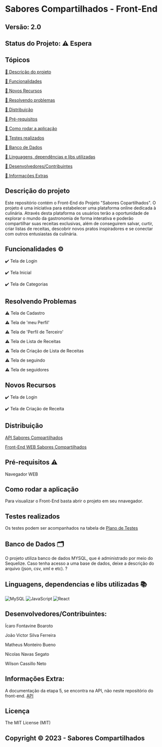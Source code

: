 # Sabores Compartilhados - Front-End
## Versão: 2.0
## Status do Projeto: ⚠️ Espera 

## Tópicos
[🔹 Descrição do projeto](#descricao)

[🔹 Funcionalidades](#funcionalidades)

[🔹 Novos Recursos](#novosRecursos)

[🔹 Resolvendo problemas](#problemas)

[🔹 Distribuição](#distribuicao)

[🔹 Pré-requisitos](#preRequisitos)

[🔹 Como rodar a aplicação](#comoRodar)

[🔹 Testes realizados](#testes)

[🔹 Banco de Dados](#bancoDados)

[🔹 Linguagens, dependências e libs utilizadas](#linguagens)

[🔹 Desenvolvedores/Contribuintes](#devs)

[🔹 Informações Extras](#extra)

## <a name="descricao"></a> Descrição do projeto
Este repositório contém o Front-End do Projeto "Sabores Copartilhados". O projeto é uma iniciativa para estabelecer uma plataforma online dedicada à culinária. Através desta plataforma os usuários terão a oportunidade de explorar o mundo da gastronomia de forma interativa e poderão compartilhar suas receitas exclusivas, além de conseguirem salvar, curtir, criar listas de receitas, descobrir novos pratos inspiradores e se conectar com outros entusiastas da culinária. 

## <a name="funcionalidades"></a> Funcionalidades ⚙️
✔️ Tela de Login

✔️ Tela Inicial

✔️ Tela de Categorias

## <a name="problemas"></a> Resolvendo Problemas
⚠️ Tela de Cadastro

⚠️ Tela de 'meu Perfil'

⚠️ Tela de 'Perfil de Terceiro'

⚠️ Tela de Lista de Receitas

⚠️ Tela de Criação de Lista de Receitas

⚠️ Tela de seguindo 

⚠️ Tela de seguidores

## <a name="novosRecursos"></a> Novos Recursos 
✔️ Tela de Login

✔️ Tela de Criação de Receita


## <a name="distribuicao"></a> Distribuição
[API Sabores Compartilhados](https://github.com/MatthMiller/sabores-api)

[Front-End WEB Sabores Compartilhados](https://github.com/MatthMiller/sabores-compartilhados)

## <a name="preRequisitos"></a> Pré-requisitos ⚠️
Navegador WEB    

## <a name="comoRodar"></a> Como rodar a aplicação 
Para visualizar o Front-End basta abrir o projeto em seu nnavegador.

## <a name="testes"></a> Testes realizados
Os testes podem ser acompanhados na tabela de [Plano de Testes](https://docs.google.com/spreadsheets/d/1fNHr9dIjl4Fs1ZOBHw_4JWKReBojYbb1/edit?usp=sharing&ouid=111839950635937215202&rtpof=true&sd=true)

## <a name="bancoDados"></a> Banco de Dados 🗂️
O projeto utiliza banco de dados MYSQL, que é administrado por meio do Sequelize.
Caso tenha acesso a uma base de dados, deixe a descrição do arquivo (json, csv, xml e etc). ?

## <a name="linguagens"></a>Linguagens, dependencias e libs utilizadas 📚
![MySQL](https://img.shields.io/badge/MySQL-005C84?style=for-the-badge&logo=mysql&logoColor=white)
![JavaScript](https://img.shields.io/badge/JavaScript-F7DF1E?style=for-the-badge&logo=javascript&logoColor=black)
![React](https://img.shields.io/badge/React-20232A?style=for-the-badge&logo=react&logoColor=61DAFB)

## <a name="devs"></a> Desenvolvedores/Contribuintes:
Ícaro Fontavine Boaroto

João Victor Silva Ferreira

Matheus Monteiro Bueno

Nicolas Navas Segato

Wilson Cassillo Neto

## <a name="extra"></a> Informações Extra:
A documentação da etapa 5, se encontra na API, não neste repositório do front-end.
[API](https://github.com/MatthMiller/sabores-api)

## Licença
The MIT License (MIT)

## Copyright ©️ 2023 - Sabores Compartilhados
